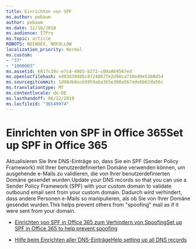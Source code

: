 ```yaml
---
title: Einrichten von SPF
ms.author: pebaum
author: pebaum
ms.date: 12/18/2018
ms.audience: ITPro
ms.topic: article
ROBOTS: NOINDEX, NOFOLLOW
localization_priority: Normal
ms.custom:
- "37"
- "1000003"
ms.assetid: 6817c10c-e7c4-49b5-b272-c09a869567ed
ms.openlocfilehash: ed03d39d8bc8724067fe2d98ca718ed9e5308d54
ms.sourcegitcommit: 1d98db8acb9959aba3b5e308a567ade6b62da56c
ms.translationtype: MT
ms.contentlocale: de-DE
ms.lasthandoff: 08/22/2019
ms.locfileid: "36549974"
---
```

# <a name="set-up-spf-in-office-365"></a><span data-ttu-id="68d8a-102">Einrichten von SPF in Office 365</span><span class="sxs-lookup"><span data-stu-id="68d8a-102">Set up SPF in Office 365</span></span>

<span data-ttu-id="68d8a-103">Aktualisieren Sie Ihre DNS-Einträge so, dass Sie ein SPF (Sender Policy Framework) mit Ihrer benutzerdefinierten Domäne verwenden können, um ausgehende e-Mails zu validieren, die von Ihrer benutzerdefinierten Domäne gesendet wurden.</span><span class="sxs-lookup"><span data-stu-id="68d8a-103">Update your DNS records so that you can use a Sender Policy Framework (SPF) with your custom domain to validate outbound email sent from your custom domain.</span></span> <span data-ttu-id="68d8a-104">Dadurch wird verhindert, dass andere Personen e-Mails so manipulieren, als ob Sie von Ihrer Domäne gesendet wurden.</span><span class="sxs-lookup"><span data-stu-id="68d8a-104">This helps prevent others from "spoofing" mail as if it were sent from your domain.</span></span>
  
- [<span data-ttu-id="68d8a-105">Einrichten von SPF in Office 365 zum Verhindern von Spoofing</span><span class="sxs-lookup"><span data-stu-id="68d8a-105">Set up SPF in Office 365 to help prevent spoofing</span></span>](https://docs.microsoft.com/office365/SecurityCompliance/set-up-spf-in-office-365-to-help-prevent-spoofing)

- [<span data-ttu-id="68d8a-106">Hilfe beim Einrichten aller DNS-Einträge</span><span class="sxs-lookup"><span data-stu-id="68d8a-106">Help setting up all DNS records</span></span>](https://docs.microsoft.com/office365/admin/get-help-with-domains/create-dns-records-at-any-dns-hosting-provider)

